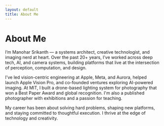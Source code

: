 ```yaml
---
layout: default
title: About Me
---
```


# About Me

I’m Manohar Srikanth — a systems architect, creative technologist, and imaging nerd at heart. Over the past 20+ years, I’ve worked across deep tech, AI, and camera systems, building platforms that live at the intersection of perception, computation, and design.

I've led vision-centric engineering at Apple, Meta, and Aurora, helped launch Apple Vision Pro, and co-founded ventures exploring AI-powered imaging. At MIT, I built a drone-based lighting system for photography that won a Best Paper Award and global recognition. I'm also a published photographer with exhibitions and a passion for teaching.

My career has been about solving hard problems, shaping new platforms, and staying committed to thoughtful execution. I thrive at the edge of technology and creativity.
